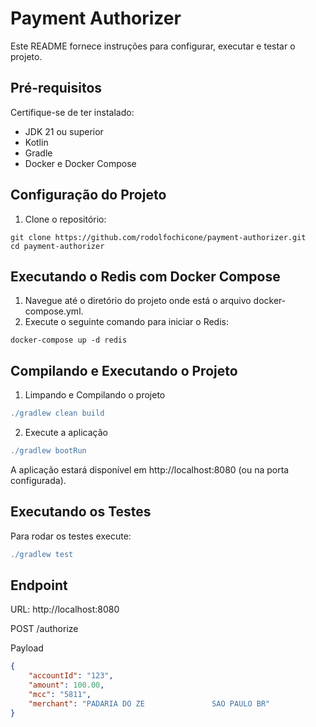 # Payment Authorizer

Este README fornece instruções para configurar, executar e testar o projeto.

## Pré-requisitos

Certifique-se de ter instalado:

  * JDK 21 ou superior
  * Kotlin
  * Gradle
  * Docker e Docker Compose

## Configuração do Projeto

1. Clone o repositório:

~~~github
git clone https://github.com/rodolfochicone/payment-authorizer.git
cd payment-authorizer
~~~

## Executando o Redis com Docker Compose

1. Navegue até o diretório do projeto onde está o arquivo docker-compose.yml.
2. Execute o seguinte comando para iniciar o Redis:

~~~docker
docker-compose up -d redis
~~~

## Compilando e Executando o Projeto

1. Limpando e Compilando o projeto
~~~gradle
./gradlew clean build
~~~

2. Execute a aplicação
~~~gradle
./gradlew bootRun
~~~

A aplicação estará disponível em http://localhost:8080 (ou na porta configurada).

## Executando os Testes

Para rodar os testes execute:
~~~gradle
./gradlew test
~~~

## Endpoint

URL: http://localhost:8080

POST /authorize

Payload
~~~json
{
	"accountId": "123",
	"amount": 100.00,
	"mcc": "5811",
	"merchant": "PADARIA DO ZE               SAO PAULO BR"
}
~~~



